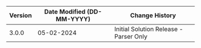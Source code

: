| **Version** | **Date Modified (DD-MM-YYYY)** | **Change History**             |
|-------------|--------------------------------|--------------------------------|
| 3.0.0       | 05-02-2024                     | Initial Solution Release - Parser Only   |